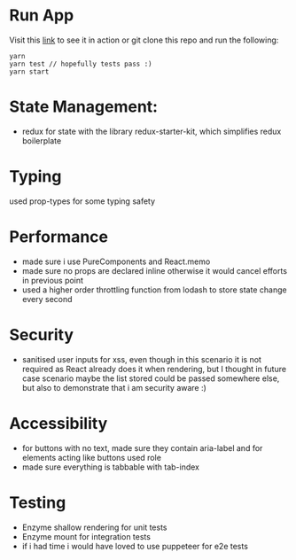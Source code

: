 # Run App

Visit this [link](https://asenousy.github.io/ideas-board) to see it in action
or git clone this repo and run the following:

```
yarn
yarn test // hopefully tests pass :)
yarn start
```

# State Management:

- redux for state with the library redux-starter-kit, which simplifies redux boilerplate

# Typing

used prop-types for some typing safety

# Performance

- made sure i use PureComponents and React.memo
- made sure no props are declared inline otherwise it would cancel efforts in previous point
- used a higher order throttling function from lodash to store state change every second

# Security

- sanitised user inputs for xss, even though in this scenario it is not required as React already does it when rendering, but I thought in future case scenario maybe the list stored could be passed somewhere else, but also to demonstrate that i am security aware :)

# Accessibility

- for buttons with no text, made sure they contain aria-label and for elements acting like buttons used role
- made sure everything is tabbable with tab-index

# Testing

- Enzyme shallow rendering for unit tests
- Enzyme mount for integration tests
- if i had time i would have loved to use puppeteer for e2e tests
